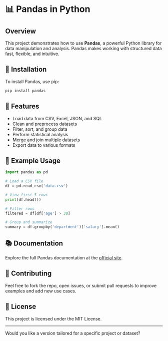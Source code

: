 # 📊 Pandas in Python

## Overview
This project demonstrates how to use **Pandas**, a powerful Python library for data manipulation and analysis. Pandas makes working with structured data fast, flexible, and intuitive.

## 🔧 Installation
To install Pandas, use pip:

```bash
pip install pandas
```

## 📁 Features
- Load data from CSV, Excel, JSON, and SQL
- Clean and preprocess datasets
- Filter, sort, and group data
- Perform statistical analysis
- Merge and join multiple datasets
- Export data to various formats

## 🧪 Example Usage

```python
import pandas as pd

# Load a CSV file
df = pd.read_csv('data.csv')

# View first 5 rows
print(df.head())

# Filter rows
filtered = df[df['age'] > 30]

# Group and summarize
summary = df.groupby('department')['salary'].mean()
```

## 📚 Documentation
Explore the full Pandas documentation at the [official site](https://pandas.pydata.org/docs/).

## 🤝 Contributing
Feel free to fork the repo, open issues, or submit pull requests to improve examples and add new use cases.

## 📄 License
This project is licensed under the MIT License.

---

Would you like a version tailored for a specific project or dataset?
